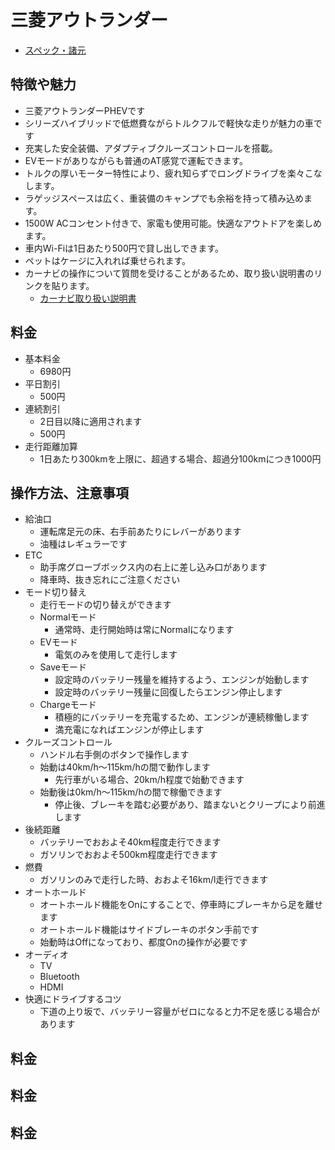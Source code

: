 # 三菱アウトランダー
- [スペック・諸元](https://www.goo-net.com/catalog/MITSUBISHI/OUTLANDER_PHEV/10117380/)

## 特徴や魅力
- 三菱アウトランダーPHEVです
- シリーズハイブリッドで低燃費ながらトルクフルで軽快な走りが魅力の車です
- 充実した安全装備、アダプティブクルーズコントロールを搭載。
- EVモードがありながらも普通のAT感覚で運転できます。
- トルクの厚いモーター特性により、疲れ知らずでロングドライブを楽々こなします。
- ラゲッジスペースは広く、重装備のキャンプでも余裕を持って積み込めます。
- 1500W ACコンセント付きで、家電も使用可能。快適なアウトドアを楽しめます。
- 車内Wi-Fiは1日あたり500円で貸し出しできます。
- ペットはケージに入れれば乗せられます。
- カーナビの操作について質問を受けることがあるため、取り扱い説明書のリンクを貼ります。
  - [カーナビ取り扱い説明書](https://www.alpine.co.jp/files/cdb/ZZ/dealer-option/mitsubishi/pdf/zz_dealer-option_mitsubishi_pdf_man-MZ609745-609748-609712-609746-609747.pdf)

## 料金
- 基本料金
  - 6980円
- 平日割引
  - 500円
- 連続割引
  - 2日目以降に適用されます
  - 500円
- 走行距離加算
  - 1日あたり300kmを上限に、超過する場合、超過分100kmにつき1000円

<ClientOnly>
  <RentalCalculator :base-cost="6980" :car="アウトランダー" />
</ClientOnly>

## 操作方法、注意事項
- 給油口
  - 運転席足元の床、右手前あたりにレバーがあります
  - 油種はレギュラーです
- ETC
  - 助手席グローブボックス内の右上に差し込み口があります
  - 降車時、抜き忘れにご注意ください
- モード切り替え
  - 走行モードの切り替えができます
  - Normalモード
    - 通常時、走行開始時は常にNormalになります
  - EVモード
    - 電気のみを使用して走行します
  - Saveモード
    - 設定時のバッテリー残量を維持するよう、エンジンが始動します
    - 設定時のバッテリー残量に回復したらエンジン停止します
  - Chargeモード
    - 積極的にバッテリーを充電するため、エンジンが連続稼働します
    - 満充電になればエンジンが停止します
- クルーズコントロール
  - ハンドル右手側のボタンで操作します
  - 始動は40km/h〜115km/hの間で動作します
    - 先行車がいる場合、20km/h程度で始動できます
  - 始動後は0km/h〜115km/hの間で稼働できます
    - 停止後、ブレーキを踏む必要があり、踏まないとクリープにより前進します
- 後続距離
  - バッテリーでおおよそ40km程度走行できます
  - ガソリンでおおよそ500km程度走行できます
- 燃費
  - ガソリンのみで走行した時、おおよそ16km/l走行できます
- オートホールド
  - オートホールド機能をOnにすることで、停車時にブレーキから足を離せます
  - オートホールド機能はサイドブレーキのボタン手前です
  - 始動時はOffになっており、都度Onの操作が必要です
- オーディオ
  - TV
  - Bluetooth
  - HDMI
- 快適にドライブするコツ
  - 下道の上り坂で、バッテリー容量がゼロになると力不足を感じる場合があります
## 料金
## 料金
## 料金
